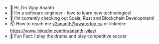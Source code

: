 - 👋 Hi, I’m Vijay Ananth
- 👀 I’m a software engineer - love to learn new technologies!
- 🌱 I’m currently checking out Scala, Rust and Blockchain Development!
- 📫 How to reach me v2ananth@uwaterloo.ca or linkedin: https://www.linkedin.com/in/ananth-vijay/
- :star2: Fun Fact: I play the drums and play competitive soccer

<!---
c247/c247 is a ✨ special ✨ repository because its `README.md` (this file) appears on your GitHub profile.
You can click the Preview link to take a look at your changes.
--->
